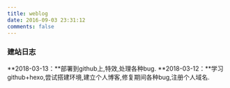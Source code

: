 ```yaml
---
title: weblog
date: 2016-09-03 23:31:12
comments: false
---
```

### 建站日志
**2018-03-13：**部署到github上,特效,处理各种bug.
**2018-03-12：**学习github+hexo,尝试搭建环境,建立个人博客,修复期间各种bug,注册个人域名.